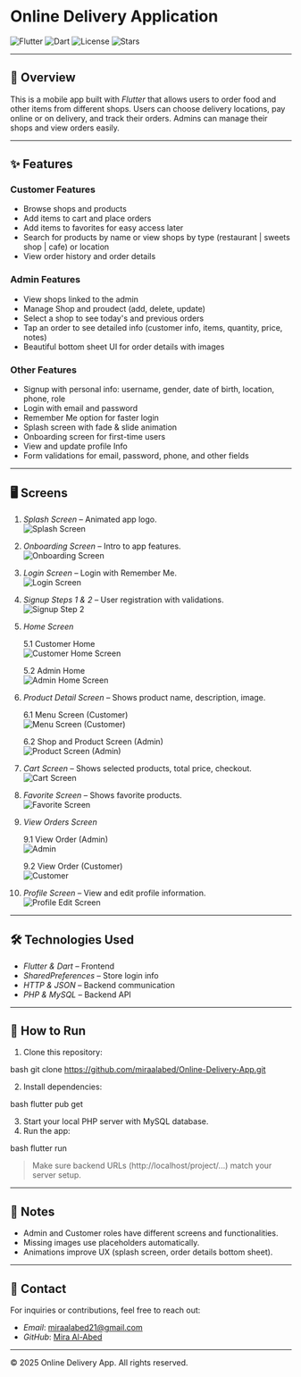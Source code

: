 #  Online Delivery Application

![Flutter](https://img.shields.io/badge/Flutter-3.13-blue) ![Dart](https://img.shields.io/badge/Dart-3.1-blue) ![License](https://img.shields.io/badge/License-MIT-green) ![Stars](https://img.shields.io/github/stars/miraalabed/online_delivery_app)

------------------------------------------------------------------------

## 📖 Overview

This is a mobile app built with *Flutter* that allows users to order food and other items from different shops. Users can choose delivery locations, pay online or on delivery, and track their orders. Admins can manage their shops and view orders easily.

------------------------------------------------------------------------

## ✨ Features

### Customer Features

* Browse shops and products
* Add items to cart and place orders
* Add items to favorites for easy access later
* Search for products by name or view shops by type (restaurant  | sweets shop | cafe) or location 
* View order history and order details

### Admin Features

* View shops linked to the admin
* Manage Shop and proudect (add, delete, update)
* Select a shop to see today's and previous orders
* Tap an order to see detailed info (customer info, items, quantity, price, notes)
* Beautiful bottom sheet UI for order details with images

### Other Features

* Signup with personal info: username, gender, date of birth, location, phone, role
* Login with email and password
* Remember Me option for faster login
* Splash screen with fade & slide animation
* Onboarding screen for first-time users
* View and update profile Info
* Form validations for email, password, phone, and other fields

------------------------------------------------------------------------

## 🖥 Screens

1. *Splash Screen* – Animated app logo.  
   ![Splash Screen](assets/screenshots/splash.png)

2. *Onboarding Screen* – Intro to app features.  
   ![Onboarding Screen](assets/screenshots/onboarding.png)

3. *Login Screen* – Login with Remember Me.  
   ![Login Screen](assets/screenshots/login.png)

4. *Signup Steps 1 & 2* – User registration with validations.  
   ![Signup Step 2](assets/screenshots/signup.png)

5. *Home Screen*  

   5.1 Customer Home  
   ![Customer Home Screen](assets/screenshots/Customerhome.png)

   5.2 Admin Home  
   ![Admin Home Screen](assets/screenshots/Adminhome.png)

6. *Product Detail Screen* – Shows product name, description, image.  

   6.1 Menu Screen (Customer)  
   ![Menu Screen (Customer)](assets/screenshots/Menu.png)

   6.2 Shop and Product Screen (Admin)  
   ![Product Screen (Admin)](assets/screenshots/Product.png)

7. *Cart Screen* – Shows selected products, total price, checkout.    
   ![Cart Screen](assets/screenshots/cart1.png)

8. *Favorite Screen* – Shows favorite products.  
   ![Favorite Screen](assets/screenshots/Favorite.png)

9. *View Orders Screen*  

   9.1 View Order (Admin)  
   ![Admin](assets/screenshots/orders1.png)

   9.2 View Order (Customer)  
   ![Customer](assets/screenshots/orders2.png)

10. *Profile Screen* – View and edit profile information.  
    ![Profile Edit Screen](assets/screenshots/profile.png)


------------------------------------------------------------------------

## 🛠 Technologies Used

* *Flutter & Dart* – Frontend
* *SharedPreferences* – Store login info
* *HTTP & JSON* – Backend communication
* *PHP & MySQL* – Backend API

------------------------------------------------------------------------

## 🚀 How to Run

1. Clone this repository:

bash
git clone https://github.com/miraalabed/Online-Delivery-App.git

2. Install dependencies:

bash
flutter pub get


3. Start your local PHP server with MySQL database.
4. Run the app:

bash
flutter run


> Make sure backend URLs (http://localhost/project/...) match your server setup.

------------------------------------------------------------------------

## 📌 Notes

* Admin and Customer roles have different screens and functionalities.
* Missing images use placeholders automatically.
* Animations improve UX (splash screen, order details bottom sheet).

------------------------------------------------------------------------

## 👤 Contact

For inquiries or contributions, feel free to reach out: 
- *Email*: miraalabed21@gmail.com
- *GitHub*: [Mira Al-Abed](https://github.com/miraalabed)

------------------------------------------------------------------------

© 2025 Online Delivery App. All rights reserved.
